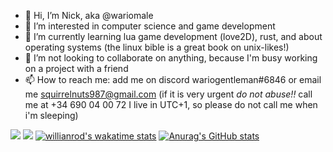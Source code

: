 - 👋 Hi, I’m Nick, aka @wariomale
- 👀 I’m interested in computer science and game development
- 🌱 I’m currently learning lua game development (love2D), rust, and about operating systems (the linux bible is a great book on unix-likes!)
- 💞️ I’m not looking to collaborate on anything, because I'm busy working on a project with a friend
- 📫 How to reach me: add me on discord wariogentleman#6846 or email me squirrelnuts987@gmail.com (if it is very urgent _do not abuse!!_ call me at +34 690 04 00 72 I live in UTC+1, so please do not call me when i'm sleeping)

![](https://github.com/sudosnugg/github-profile-stats/blob/master/generated/overview.svg)
![](https://github.com/sudosnugg/github-profile-stats/blob/master/generated/languages.svg)
[![willianrod's wakatime stats](https://github-readme-stats.vercel.app/api/wakatime?username=wariomale)](https://github.com/anuraghazra/github-readme-stats)
[![Anurag's GitHub stats](https://github-readme-stats.vercel.app/api?username=wariomale)](https://github.com/anuraghazra/github-readme-stats)

